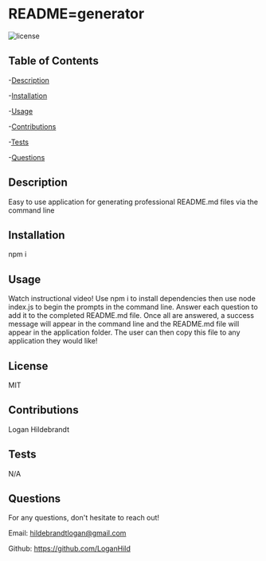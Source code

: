 
  # README=generator

  ![license](https://img.shields.io/badge/license-MIT-blue?style=plastic&logo=appveyor)

  ## Table of Contents
  -[Description](#description)

  -[Installation](#installation)

  -[Usage](#usage)

  -[Contributions](#contributions)

  -[Tests](#tests)

  -[Questions](#questions)


  ## Description
  Easy to use application for generating professional README.md files via the command line

  ## Installation
  npm i

  ## Usage
  Watch instructional video! Use npm i to install dependencies then use node index.js to begin the prompts in the command line. Answer each question to add it to the completed README.md file. Once all are answered, a success message will appear in the command line and the README.md file will appear in the application folder. The user can then copy this file to any application they would like!

  ## License
  MIT

  ## Contributions
  Logan Hildebrandt

  ## Tests
  N/A

  ## Questions

  For any questions, don't hesitate to reach out!

  Email: <hildebrandtlogan@gmail.com>

  Github: <https://github.com/LoganHild>
